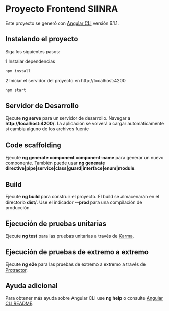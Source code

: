 # Proyecto Frontend SIINRA

Este proyecto se generó con [Angular CLI](https://github.com/angular/angular-cli) versión 6.1.1.

## Instalando el proyecto

Siga los siguientes pasos:

1 Instalar dependencias

```bash
npm install
```

2 Iniciar el servidor del proyecto en http://localhost:4200

```bash
npm start
```

## Servidor de Desarrollo

Ejecute **ng serve** para un servidor de desarrollo. Navegar a **http://localhost:4200/**. La aplicación se volverá a cargar automáticamente si cambia alguno de los archivos fuente

## Code scaffolding

Ejecute **ng generate component component-name** para generar un nuevo componente. También puede usar **ng generate directive|pipe|service|class|guard|interface|enum|module**.

## Build

Ejecute **ng build** para construir el proyecto. El build se almacenarán en el directorio **dist/**. Use el indicador **--prod** para una compilación de producción.

## Ejecución de pruebas unitarias

Ejecute **ng test** para las pruebas unitarias a través de [Karma](https://karma-runner.github.io).

## Ejecución de pruebas de extremo a extremo

Ejecute **ng e2e** para las pruebas de extremo a extremo a través de [Protractor](http://www.protractortest.org/).

## Ayuda adicional

Para obtener más ayuda sobre Angular CLI use **ng help** o consulte [Angular CLI README](https://github.com/angular/angular-cli/blob/master/README.md).
